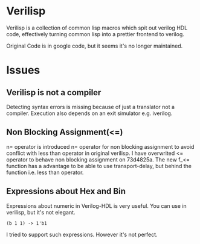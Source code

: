 # Verilisp
Verilisp is a collection of common lisp macros which spit out verilog HDL code, effectively turning common lisp into a prettier frontend to verilog. 

Original Code is in google code, but it seems it's no longer maintained.

# Issues
## Verilisp is not a compiler
Detecting syntax errors is missing because of just a translator not a compiler.
Execution also depends on an exit simulator e.g. iverilog.

## Non Blocking Assignment(<=)
n= operator is introduced n= operator for non blocking assignment
to avoid conflict with less than operator in original verilisp.
I have overwrited <= operator to behave non blocking assignment on 73d4825a.
The new f_<= function has a advantage to be able to use transport-delay, 
but behind the function i.e. less than operator.

## Expressions about Hex and Bin
Expressions about numeric in Verilog-HDL is very useful. 
You can use in verilisp, but it's not elegant.

```
(b 1 1) -> 1'b1
```

I tried to support such expressions. However it's not perfect.
